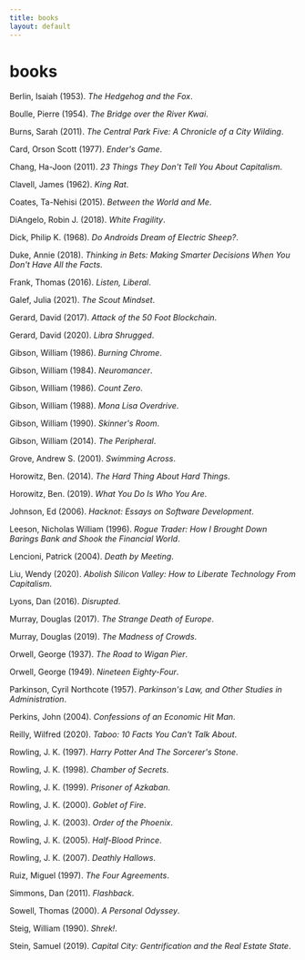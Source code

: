 ```yaml
---
title: books
layout: default
---
```

books
=====

Berlin, Isaiah (1953). *The Hedgehog and the Fox*.

Boulle, Pierre (1954). *The Bridge over the River Kwai*.

Burns, Sarah (2011). *The Central Park Five: A Chronicle of a City Wilding*.

Card, Orson Scott (1977). *Ender's Game*.

Chang, Ha-Joon (2011). *23 Things They Don't Tell You About Capitalism*.

Clavell, James (1962). *King Rat*.

Coates, Ta-Nehisi (2015). *Between the World and Me*.

DiAngelo, Robin J. (2018). *White Fragility*.

Dick, Philip K. (1968). *Do Androids Dream of Electric Sheep?*.

Duke, Annie (2018). *Thinking in Bets: Making Smarter Decisions When You Don't Have All the Facts*.

Frank, Thomas (2016). *Listen, Liberal*.

Galef, Julia (2021). *The Scout Mindset*.

Gerard, David (2017). *Attack of the 50 Foot Blockchain*.

Gerard, David (2020). *Libra Shrugged*.

Gibson, William (1986). *Burning Chrome*.

Gibson, William (1984). *Neuromancer*.

Gibson, William (1986). *Count Zero*.

Gibson, William (1988). *Mona Lisa Overdrive*.

Gibson, William (1990). *Skinner's Room*.

Gibson, William (2014). *The Peripheral*.

Grove, Andrew S. (2001). *Swimming Across*.

Horowitz, Ben. (2014). *The Hard Thing About Hard Things*.

Horowitz, Ben. (2019). *What You Do Is Who You Are*.

Johnson, Ed (2006). *Hacknot: Essays on Software Development*.

Leeson, Nicholas William (1996). *Rogue Trader: How I Brought Down Barings Bank and Shook the Financial World*.

Lencioni, Patrick (2004). *Death by Meeting*.

Liu, Wendy (2020). *Abolish Silicon Valley: How to Liberate Technology From Capitalism*.

Lyons, Dan (2016). *Disrupted*.

Murray, Douglas (2017). *The Strange Death of Europe*.

Murray, Douglas (2019). *The Madness of Crowds*.

Orwell, George (1937). *The Road to Wigan Pier*.

Orwell, George (1949). *Nineteen Eighty-Four*.

Parkinson, Cyril Northcote (1957). *Parkinson's Law, and Other Studies in Administration*.

Perkins, John (2004). *Confessions of an Economic Hit Man*.

Reilly, Wilfred (2020). *Taboo: 10 Facts You Can't Talk About*.

Rowling, J. K. (1997). *Harry Potter And The Sorcerer's Stone*.

Rowling, J. K. (1998). *Chamber of Secrets*.

Rowling, J. K. (1999). *Prisoner of Azkaban*.

Rowling, J. K. (2000). *Goblet of Fire*.

Rowling, J. K. (2003). *Order of the Phoenix*.

Rowling, J. K. (2005). *Half-Blood Prince*.

Rowling, J. K. (2007). *Deathly Hallows*.

Ruiz, Miguel (1997). *The Four Agreements*.

Simmons, Dan (2011). *Flashback*.

Sowell, Thomas (2000). *A Personal Odyssey*.

Steig, William (1990). *Shrek!*.

Stein, Samuel (2019). *Capital City: Gentrification and the Real Estate State*.
